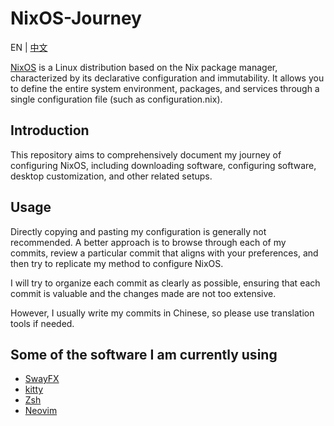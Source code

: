 # NixOS-Journey

EN | [中文](./README_CN.md)

[NixOS](https://nixos.org/) is a Linux distribution based on the Nix package
manager, characterized by its declarative configuration and immutability. It
allows you to define the entire system environment, packages, and services
through a single configuration file (such as configuration.nix).

## Introduction

This repository aims to comprehensively document my journey of configuring
NixOS, including downloading software, configuring software, desktop
customization, and other related setups.

## Usage

Directly copying and pasting my configuration is generally not recommended. A
better approach is to browse through each of my commits, review a particular
commit that aligns with your preferences, and then try to replicate my method
to configure NixOS.

I will try to organize each commit as clearly as possible, ensuring that each
commit is valuable and the changes made are not too extensive.

However, I usually write my commits in Chinese, so please use translation tools
if needed.

## Some of the software I am currently using

- [SwayFX](https://github.com/WillPower3309/swayfx)
- [kitty](https://github.com/kovidgoyal/kitty)
- [Zsh](https://www.zsh.org/)
- [Neovim](https://github.com/neovim/neovim)
